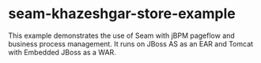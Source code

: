 # seam-khazeshgar-store-example
 This example demonstrates the use of Seam with jBPM pageflow and business process management. It runs on JBoss AS as an EAR and Tomcat with Embedded JBoss as a WAR.

